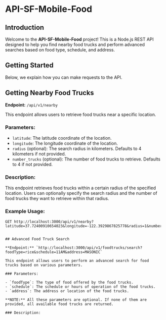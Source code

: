 # API-SF-Mobile-Food

## Introduction

Welcome to the **API-SF-Mobile-Food** project! This is a Node.js REST API designed to help you find nearby food trucks and perform advanced searches based on food type, schedule, and address.

## Getting Started

Below, we explain how you can make requests to the API.

## Getting Nearby Food Trucks

**Endpoint:** `/api/v1/nearby`

This endpoint allows users to retrieve food trucks near a specific location.

### Parameters:

- `latitude`: The latitude coordinate of the location.
- `longitude`: The longitude coordinate of the location.
- `radius` (optional): The search radius in kilometers. Defaults to 4 kilometers if not provided.
- `number_trucks` (optional): The number of food trucks to retrieve. Defaults to 4 if not provided.

### Description:

This endpoint retrieves food trucks within a certain radius of the specified location. Users can optionally specify the search radius and the number of food trucks they want to retrieve within that radius.

### Example Usage:

```http
GET http://localhost:3000/api/v1/nearby?latitude=37.72400910654023&longitude=-122.3929867825778&radius=1&number_trucks=2


## Advanced Food Truck Search

**Endpoint:** `http://localhost:3000/api/v1/foodtrucks/search?foodType=rice&schedule=11AM&address=MASONIC`

This endpoint allows users to perform an advanced search for food trucks based on various parameters.

### Parameters:

- `foodType`: The type of food offered by the food trucks.
- `schedule`: The schedule or hours of operation of the food trucks.
- `address`: The address or location of the food trucks.

**NOTE:** All these parameters are optional. If none of them are provided, all available food trucks are returned.

### Description:




